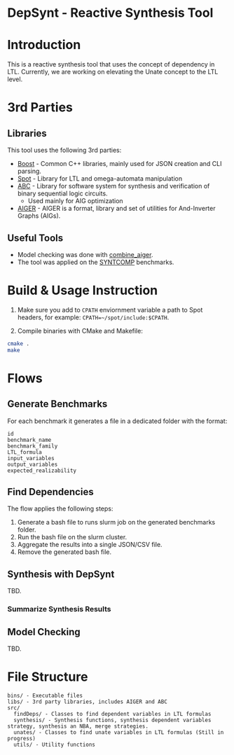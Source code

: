 # DepSynt - Reactive Synthesis Tool
# Introduction
This is a reactive synthesis tool that uses the concept of dependency in LTL.
Currently, we are working on elevating the Unate concept to the LTL level.

# 3rd Parties

## Libraries
This tool uses the following 3rd parties:
- [Boost](https://www.boost.org/) - Common C++ libraries, mainly used for JSON creation and CLI parsing.
- [Spot](https://spot.lrde.epita.fr/) - Library for LTL and omega-automata manipulation
- [ABC](https://people.eecs.berkeley.edu/~alanmi/abc/) - Library for software system for synthesis and verification of binary sequential logic circuits.
  - Used mainly for AIG optimization
- [AIGER](https://github.com/arminbiere/aiger) - AIGER is a format, library and set of utilities for And-Inverter Graphs (AIGs).

## Useful Tools
- Model checking was done with [combine_aiger](https://github.com/reactive-systems/aiger-ltl-model-checker).
- The tool was applied on the [SYNTCOMP](https://github.com/SYNTCOMP/benchmarks) benchmarks.

# Build & Usage Instruction
1) Make sure you add to `CPATH` enviornment variable a path to Spot headers, for example: `CPATH=~/spot/include:$CPATH`.

2) Compile binaries with CMake and Makefile:
```bash
cmake .
make
```
# Flows
## Generate Benchmarks
For each benchmark it generates a file in a dedicated folder with the format:

```text
id
benchmark_name
benchmark_family
LTL_formula
input_variables
output_variables
expected_realizability
```


[//]: # (```json)

[//]: # ({)

[//]: # (  "name": "benchmark name",)

[//]: # (  "family": "benchmark family",)

[//]: # (  "ltl": "LTL formula",)

[//]: # (  "ins": "i1,...,in",)

[//]: # (  "outs": "i1,...,in")

[//]: # (})

[//]: # (```)

## Find Dependencies
The flow applies the following steps:

1. Generate a bash file to runs slurm job on the generated benchmarks folder.
2. Run the bash file on the slurm cluster.
3. Aggregate the results into a single JSON/CSV file.
4. Remove the generated bash file.

## Synthesis with DepSynt
TBD.

### Summarize Synthesis Results

## Model Checking
TBD.



# File Structure
```
bins/ - Executable files
libs/ - 3rd party libraries, includes AIGER and ABC
src/
  findDeps/ - Classes to find dependent variables in LTL formulas
  synthesis/ - Synthesis functions, synthesis dependent variables strategy, synthesis an NBA, merge strategies.
  unates/ - Classes to find unate variables in LTL formulas (Still in progress)
  utils/ - Utility functions
```